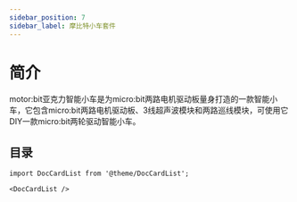 ```yaml
---
sidebar_position: 7
sidebar_label: 摩比特小车套件
---
```


# 简介


motor:bit亚克力智能小车是为micro:bit两路电机驱动板量身打造的一款智能小车，它包含micro:bit两路电机驱动板、3线超声波模块和两路巡线模块，可使用它DIY一款micro:bit两轮驱动智能小车。



## 目录

```mdx-code-block
import DocCardList from '@theme/DocCardList';

<DocCardList />
```
